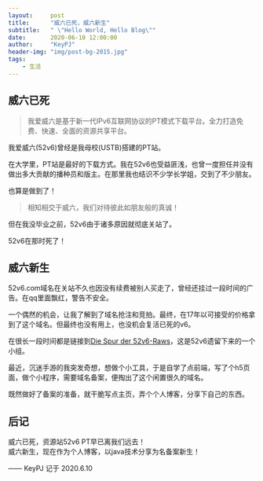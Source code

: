 ```yaml
---
layout:     post
title:      "威六已死，威六新生"
subtitle:   " \"Hello World, Hello Blog\""
date:       2020-06-10 12:00:00
author:     "KeyPJ"
header-img: "img/post-bg-2015.jpg"
tags:
    - 生活
---
```


## 威六已死

> 我爱威六是基于新一代IPv6互联网协议的PT模式下载平台。全力打造免费、快速、全面的资源共享平台。


我爱威六(52v6)曾经是我母校(USTB)搭建的PT站。

在大学里，PT站是最好的下载方式。我在52v6也受益匪浅，也曾一度担任并没有做出多大贡献的播种员和版主。在那里我也结识不少学长学姐，交到了不少朋友。

也算是做到了！

>相知相交于威六，我们对待彼此如朋友般的真诚！

但在我没毕业之前，52v6由于诸多原因就彻底关站了。

52v6在那时死了！


## 威六新生

52v6.com域名在关站不久也因没有续费被别人买走了，曾经还挂过一段时间的广告。在qq里面飘红，警告不安全。

一个偶然的机会，让我了解到了域名抢注和竞拍。最终，在17年以可接受的价格拿到了这个域名。但最终也没有用上，也没机会复活已死的v6。

在很长一段时间都是链接到[Die Spur der 52v6-Raws](https://blog.52v6.moe/)，这是52v6遗留下来的一个小组。

最近，沉迷手游的我突发奇想，想做个小工具，于是自学了点前端，写了个h5页面，做个小程序，需要域名备案，便掏出了这个闲置很久的域名。

既然做好了备案的准备，就干脆写点主页，弄个个人博客，分享下自己的东西。

## 后记

威六已死，资源站52v6 PT早已离我们远去！  
威六新生，现在作为个人博客，以java技术分享为名备案新生！

—— KeyPJ 记于 2020.6.10
